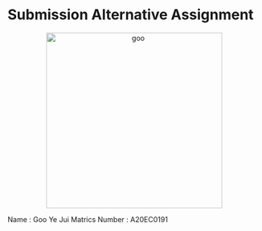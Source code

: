 # Submission Alternative Assignment
<center><img src="https://github.com/drshahizan/SECP3843/assets/97009588/f6f7e7a2-db4c-486f-9069-4ff0d9af7052" alt="goo" title="goo-photo" height="350" /></center>

<div>
  <p>
    Name : Goo Ye Jui
    Matrics Number : A20EC0191
  </p>
</div>

